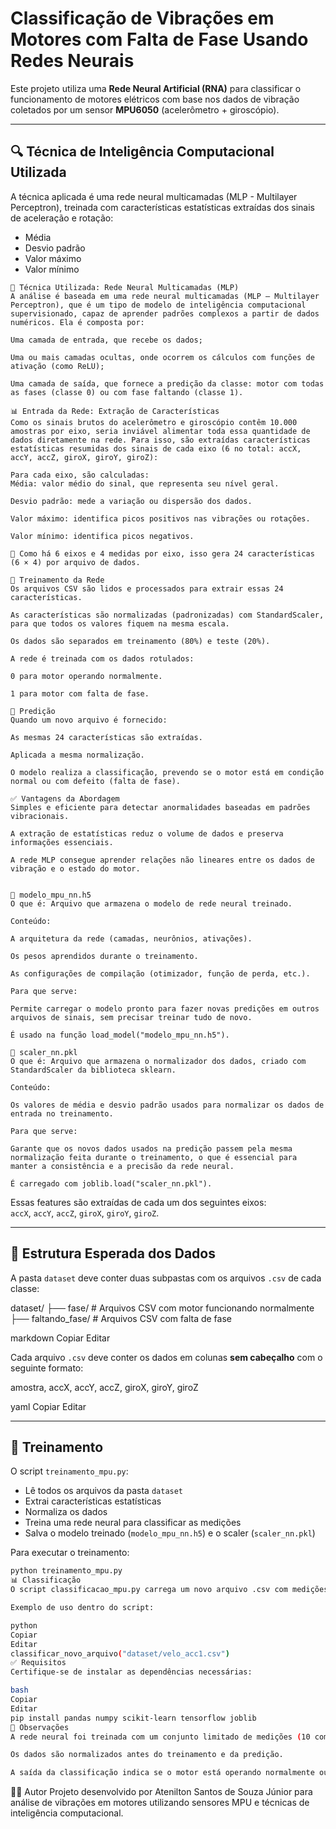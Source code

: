 # Classificação de Vibrações em Motores com Falta de Fase Usando Redes Neurais

Este projeto utiliza uma **Rede Neural Artificial (RNA)** para classificar o funcionamento de motores elétricos com base nos dados de vibração coletados por um sensor **MPU6050** (acelerômetro + giroscópio).

---

## 🔍 Técnica de Inteligência Computacional Utilizada

A técnica aplicada é uma rede neural multicamadas (MLP - Multilayer Perceptron), treinada com características estatísticas extraídas dos sinais de aceleração e rotação:

- Média
- Desvio padrão
- Valor máximo
- Valor mínimo

```
🧠 Técnica Utilizada: Rede Neural Multicamadas (MLP)
A análise é baseada em uma rede neural multicamadas (MLP – Multilayer Perceptron), que é um tipo de modelo de inteligência computacional supervisionado, capaz de aprender padrões complexos a partir de dados numéricos. Ela é composta por:

Uma camada de entrada, que recebe os dados;

Uma ou mais camadas ocultas, onde ocorrem os cálculos com funções de ativação (como ReLU);

Uma camada de saída, que fornece a predição da classe: motor com todas as fases (classe 0) ou com fase faltando (classe 1).

📊 Entrada da Rede: Extração de Características
Como os sinais brutos do acelerômetro e giroscópio contêm 10.000 amostras por eixo, seria inviável alimentar toda essa quantidade de dados diretamente na rede. Para isso, são extraídas características estatísticas resumidas dos sinais de cada eixo (6 no total: accX, accY, accZ, giroX, giroY, giroZ):

Para cada eixo, são calculadas:
Média: valor médio do sinal, que representa seu nível geral.

Desvio padrão: mede a variação ou dispersão dos dados.

Valor máximo: identifica picos positivos nas vibrações ou rotações.

Valor mínimo: identifica picos negativos.

🔢 Como há 6 eixos e 4 medidas por eixo, isso gera 24 características (6 × 4) por arquivo de dados.

🧪 Treinamento da Rede
Os arquivos CSV são lidos e processados para extrair essas 24 características.

As características são normalizadas (padronizadas) com StandardScaler, para que todos os valores fiquem na mesma escala.

Os dados são separados em treinamento (80%) e teste (20%).

A rede é treinada com os dados rotulados:

0 para motor operando normalmente.

1 para motor com falta de fase.

🧾 Predição
Quando um novo arquivo é fornecido:

As mesmas 24 características são extraídas.

Aplicada a mesma normalização.

O modelo realiza a classificação, prevendo se o motor está em condição normal ou com defeito (falta de fase).

✅ Vantagens da Abordagem
Simples e eficiente para detectar anormalidades baseadas em padrões vibracionais.

A extração de estatísticas reduz o volume de dados e preserva informações essenciais.

A rede MLP consegue aprender relações não lineares entre os dados de vibração e o estado do motor.

````
````

📁 modelo_mpu_nn.h5
O que é: Arquivo que armazena o modelo de rede neural treinado.

Conteúdo:

A arquitetura da rede (camadas, neurônios, ativações).

Os pesos aprendidos durante o treinamento.

As configurações de compilação (otimizador, função de perda, etc.).

Para que serve:

Permite carregar o modelo pronto para fazer novas predições em outros arquivos de sinais, sem precisar treinar tudo de novo.

É usado na função load_model("modelo_mpu_nn.h5").

📁 scaler_nn.pkl
O que é: Arquivo que armazena o normalizador dos dados, criado com StandardScaler da biblioteca sklearn.

Conteúdo:

Os valores de média e desvio padrão usados para normalizar os dados de entrada no treinamento.

Para que serve:

Garante que os novos dados usados na predição passem pela mesma normalização feita durante o treinamento, o que é essencial para manter a consistência e a precisão da rede neural.

É carregado com joblib.load("scaler_nn.pkl").

````

Essas features são extraídas de cada um dos seguintes eixos:  
`accX`, `accY`, `accZ`, `giroX`, `giroY`, `giroZ`.

---

## 📁 Estrutura Esperada dos Dados

A pasta `dataset` deve conter duas subpastas com os arquivos `.csv` de cada classe:

dataset/
├── fase/ # Arquivos CSV com motor funcionando normalmente
├── faltando_fase/ # Arquivos CSV com falta de fase

markdown
Copiar
Editar

Cada arquivo `.csv` deve conter os dados em colunas **sem cabeçalho** com o seguinte formato:

amostra, accX, accY, accZ, giroX, giroY, giroZ

yaml
Copiar
Editar

---

## 🧠 Treinamento

O script `treinamento_mpu.py`:

- Lê todos os arquivos da pasta `dataset`
- Extrai características estatísticas
- Normaliza os dados
- Treina uma rede neural para classificar as medições
- Salva o modelo treinado (`modelo_mpu_nn.h5`) e o scaler (`scaler_nn.pkl`)

Para executar o treinamento:

```bash
python treinamento_mpu.py
📊 Classificação
O script classificacao_mpu.py carrega um novo arquivo .csv com medições e faz a classificação automática.

Exemplo de uso dentro do script:

python
Copiar
Editar
classificar_novo_arquivo("dataset/velo_acc1.csv")
✅ Requisitos
Certifique-se de instalar as dependências necessárias:

bash
Copiar
Editar
pip install pandas numpy scikit-learn tensorflow joblib
📌 Observações
A rede neural foi treinada com um conjunto limitado de medições (10 com todas as fases e 10 com uma fase faltando).

Os dados são normalizados antes do treinamento e da predição.

A saída da classificação indica se o motor está operando normalmente ou com falta de fase.
````
👨‍🔧 Autor
Projeto desenvolvido por Atenilton Santos de Souza Júnior para análise de vibrações em motores utilizando sensores MPU e técnicas de inteligência computacional.
